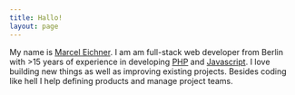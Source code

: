 ```yaml
---
title: Hallo!
layout: page
---
```

My name is [Marcel Eichner](/about/). I am am full-stack web developer from Berlin with >15 years of experience in developing [PHP](https://www.google.de/search?q=php) and [Javascript](https://www.google.de/search?q=javascript). I love building new things as well as improving existing projects. Besides coding like hell I help defining products and manage project teams.
